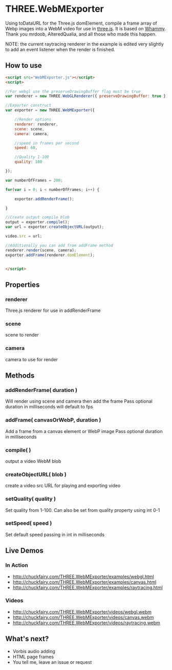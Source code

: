 # THREE.WebMExporter
Using toDataURL for the Three.js domElement, compile a frame array of Webp images into a WebM video for use in [three.js](http://threejs.org). It is based on [Whammy](https://github.com/antimatter15/whammy). Thank you mrdoob, AlteredQualia, and all those who made this happen.

NOTE: the current raytracing renderer in the example is edited very slightly to add an event listener when the render is finished.

## How to use

```html
<script src="WebMExporter.js"></script>
<script>

//For webgl use the preserveDrawingBuffer flag must be true
var renderer = new THREE.WebGLRenderer({ preserveDrawingBuffer: true });

//Exporter construct
var exporter = new THREE.WebMExporter({

    //Render options
    renderer: renderer,
    scene: scene,
    camera: camera,

    //speed in frames per second
    speed: 60,

    //Quality 1-100
    quality: 100

});

var numberOfFrames = 200;

for(var i = 0; i < numberOfFrames; i++) {

    exporter.addRenderFrame();

}

//Create output compile blob
output = exporter.compile();
var url = exporter.createObjectURL(output);

video.src = url;

//Additionally you can add from addFrame method
renderer.render(scene, camera);
exporter.addFrame(renderer.domElement);


</script>
```

## Properties

### renderer
Three.js renderer for use in addRenderFrame

### scene
scene to render

### camera
camera to use for render


## Methods

### addRenderFrame( duration )
Will render using scene and camera then add the frame
Pass optional duration in milliseconds will default to fps

### addFrame( canvasOrWebP, duration )
Add a frame from a canvas element or WebP image
Pass optional duration in milliseconds

### compile( )
output a video WebM blob

### createObjectURL( blob )
create a video src URL for playing and exporting video

### setQuality( quality )
Set quality from 1-100.
Can also be set from quality property using int 0-1

### setSpeed( speed )
Set default speed passing in int in milliseconds

## Live Demos

### In Action

* http://chuckfairy.com/THREE.WebMExporter/examples/webgl.html
* http://chuckfairy.com/THREE.WebMExporter/examples/canvas.html
* http://chuckfairy.com/THREE.WebMExporter/examples/raytracing.html

### Videos

* http://chuckfairy.com/THREE.WebMExporter/videos/webgl.webm
* http://chuckfairy.com/THREE.WebMExporter/videos/canvas.webm
* http://chuckfairy.com/THREE.WebMExporter/videos/raytracing.webm

## What's next?

* Vorbis audio adding
* HTML page frames
* You tell me, leave an issue or request
